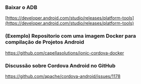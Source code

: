
### Baixar o ADB
[https://developer.android.com/studio/releases/platform-tools](https://developer.android.com/studio/releases/platform-tools)

### (Exemplo) Repositorio com uma imagem Docker para compilação de Projetos Android
https://github.com/capellasolutions/ionic-cordova-docker

###  Discussão sobre Cordova Android no GitHub
https://github.com/apache/cordova-android/issues/1178


